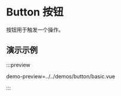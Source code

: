 <!-- import {
    containerPreview,
    componentPreview,
} from "@vitepress-demo-preview/plugin"; -->

# Button 按钮

按钮用于触发一个操作。

## 演示示例

<!-- <preview path="../../demos/button/basic.vue" title="title"></preview> -->
<!-- <demo src="../../demos/button/basic.vue"></demo> -->

:::preview

demo-preview=../../demos/button/basic.vue

:::